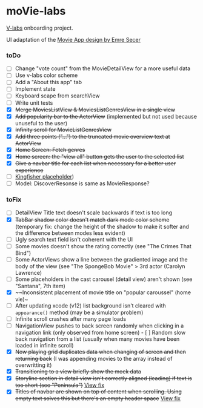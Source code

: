 # moVie-labs

[V-labs](https://v-labs.fr) onboarding project.

UI adaptation of the [Movie App design by Emre Secer](https://dribbble.com/shots/7158704-Movie-App/attachments/161831?mode=media)

### toDo


- [ ] Change "vote count" from the MovieDetailView for a more useful data
- [ ] Use v-labs color scheme
- [ ] Add a "About this app" tab
- [ ] Implement state
- [ ] Keyboard scape from searchView
- [ ] Write unit tests
- [x] ~~Merge MoviesListView & MoviesListGenresView in a single view~~
- [x] ~~Add popularity bar to the ActorView~~ (implemented but not used because unuseful to the user)
- [x] ~~Infinity scroll for MovieListGenresView~~
- [x] ~~Add three points ("...") to the truncated movie overview text at ActorView~~
- [x] ~~Home Screen: Fetch genres~~
- [x] ~~Home screen: the "view all" button gets the user to the selected list~~
- [x] ~~Give a navbar title for each list when necessary for a better user experience~~
- [ ] [Kingfisher placeholder](https://github.com/onevcat/Kingfisher/wiki/SwiftUI-Support))
- [ ] Model: DiscoverResonse is same as MovieResponse?

### toFix

- [ ] DetailView Title text doesn't scale backwards if text is too long
- [x] ~~TabBar shadow color doesn't match dark mode color scheme~~ (temporary fix: change the height of the shadow to make it softer and the difference between modes less evident)
- [ ] Ugly search text field isn't coherent with the UI
- [ ] Some movies doesn't show the rating correctly (see "The Crimes That Bind")
- [ ] Some ActorViews show a line between the gradiented image and the body of the view  (see "The SpongeBob Movie" > 3rd actor (Carolyn Lawrence)
- [ ] Some placeholders in the cast carousel (detail view) aren't shown (see "Santana", 7th item)
- [x] ~~Inconsistent placement of movie title on "popular caroussel" (home vie)~
- [ ] After updating xcode (v12) list background isn't cleared with  `appearance()` method (may be a simulator problem)
- [ ] Infinite scroll crashes after many page loads
- [ ] NavigationView pushes to back screen randomly when clicking in a navigation link (only observed from home screen)
- [ ] Random slow back navigation from a list (usually when many movies have been loaded in infinite scroll)
- [x] ~~Now playing grid duplicates data when changing of screen and then returning back~~ (I was appending movies to the array instead of overwritting it)
- [x] ~~Transitioning to a view briefly show the mock data~~
- [x] ~~Storyline section in detail view isn't correctly aligned (leading) if text is too short (see "Peninsula")~~ [View fix](https://crisrojas.com/notes/20200928121330.html)
- [x] ~~Titles of navbar are shown on top of content when scrolling. Using empty text solves this but there's an empty header space~~ [View fix](https://crisrojas.com/notes/20200928121330.html)
